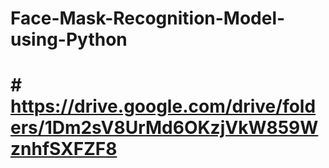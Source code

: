 # Face-Mask-Recognition-Model-using-Python
# # https://drive.google.com/drive/folders/1Dm2sV8UrMd6OKzjVkW859WznhfSXFZF8
